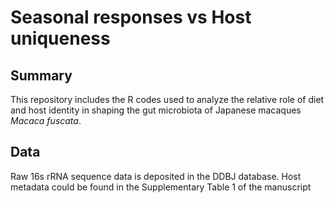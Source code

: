 # Seasonal responses vs Host uniqueness 

## Summary
This repository includes the R codes used to analyze the relative role of diet and host identity in shaping the gut microbiota of Japanese macaques <i>Macaca fuscata</i>.

## Data
Raw 16s rRNA sequence data is deposited in the DDBJ database. Host metadata could be found in the Supplementary Table 1 of the manuscript
